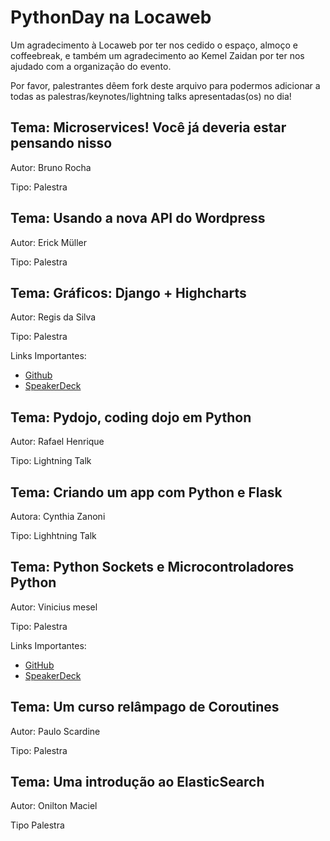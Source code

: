 # PythonDay na Locaweb

Um agradecimento à Locaweb por ter nos cedido o espaço, almoço e coffeebreak, e também um agradecimento ao Kemel Zaidan por ter nos ajudado com a organização do evento.

Por favor, palestrantes dêem fork deste arquivo para podermos adicionar a todas as palestras/keynotes/lightning talks apresentadas(os) no dia!

## Tema: Microservices! Você já deveria estar pensando nisso
Autor: Bruno Rocha

Tipo: Palestra

## Tema: Usando a nova API do Wordpress
Autor: Erick Müller

Tipo: Palestra

## Tema: Gráficos: Django + Highcharts
Autor: Regis da Silva

Tipo: Palestra

Links Importantes:

- [Github](https://github.com/rg3915/highcharts)
- [SpeakerDeck](https://speakerdeck.com/rg3915/graphics-django-plus-highcharts)

## Tema: Pydojo, coding dojo em Python
Autor: Rafael Henrique

Tipo: Lightning Talk

## Tema: Criando um app com Python e Flask
Autora: Cynthia Zanoni

Tipo: Lighhtning Talk


## Tema: Python Sockets e Microcontroladores Python
Autor: Vinicius mesel

Tipo: Palestra

Links Importantes:

- [GitHub](https://github.com/vmesel/slides/tree/master/socket)
- [SpeakerDeck](https://speakerdeck.com/vmesel/micropython-e-sockets-como-interagir-com-os-dois)

## Tema: Um curso relâmpago de Coroutines
Autor: Paulo Scardine

Tipo: Palestra

## Tema: Uma introdução ao ElasticSearch
Autor: Onilton Maciel

Tipo Palestra
